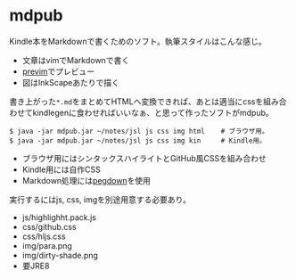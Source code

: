 # mdpub

Kindle本をMarkdownで書くためのソフト。執筆スタイルはこんな感じ。

- 文章はvimでMarkdownで書く
- [previm](https://github.com/kannokanno/previm)でプレビュー
- 図はInkScapeあたりで描く

書き上がった`*.md`をまとめてHTMLヘ変換できれば、あとは適当にcssを組み合わせてkindlegenに食わせればいいなぁ、と思って作ったソフトがmdpub。

    $ java -jar mdpub.jar ~/notes/jsl js css img html    # ブラウザ用。
    $ java -jar mdpub.jar ~/notes/jsl js css img kin     # Kindle用。

- ブラウザ用にはシンタックスハイライトとGitHub風CSSを組み合わせ
- Kindle用には自作CSS
- Markdown処理には[pegdown](https://github.com/sirthias/pegdown)を使用

実行するにはjs, css, imgを別途用意する必要あり。

- js/highlighht.pack.js
- css/github.css
- css/hljs.css
- img/para.png
- img/dirty-shade.png
- 要JRE8

